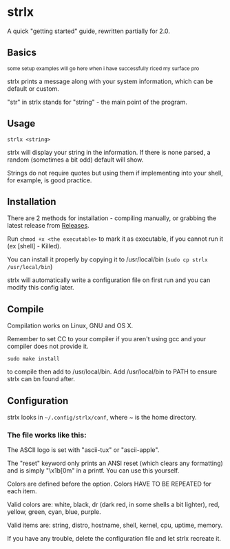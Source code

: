 # strlx
A quick "getting started" guide, rewritten partially for 2.0.

## Basics
<sub>some setup examples will go here when i have successfully riced my surface pro</sub> 

strlx prints a message along with your system information, which can be default or custom.

"str" in strlx stands for "string" - the main point of the program.

## Usage
`strlx <string>`

strlx will display your string in the information. If there is none parsed, a random (sometimes a bit odd) default will show.

Strings do not require quotes but using them if implementing into your shell, for example, is good practice. 

## Installation

There are 2 methods for installation - compiling manually, or grabbing the latest release from [Releases](https://github.com/stx3plus1/strlx/releases/).

Run `chmod +x <the executable>` to mark it as executable, if you cannot run it (ex  [shell] - Killed).

You can install it properly by copying it to /usr/local/bin (`sudo cp strlx /usr/local/bin`)

strlx will automatically write a configuration file on first run and you can modify this config later.
 
## Compile
Compilation works on Linux, GNU and OS X.

Remember to set CC to your compiler if you aren't using gcc and your compiler does not provide it. 

`sudo make install`

to compile then add to /usr/local/bin. Add /usr/local/bin to PATH to ensure strlx can bn found after.

## Configuration

strlx looks in `~/.config/strlx/conf`, where ~ is the home directory.

### The file works like this:

The ASCII logo is set with "ascii-tux" or "ascii-apple".

The "reset" keyword only prints an ANSI reset (which clears any formatting) and is simply "\x1b[0m" in a printf. You can use this  yourself.

Colors are defined before the option. Colors HAVE TO BE REPEATED for each item.

Valid colors are: white, black, dr (dark red, in some shells a bit lighter), red, yellow, green, cyan, blue, purple.

Valid items are: string, distro, hostname, shell, kernel, cpu, uptime, memory.

If you have any trouble, delete the configuration file and let strlx recreate it.
